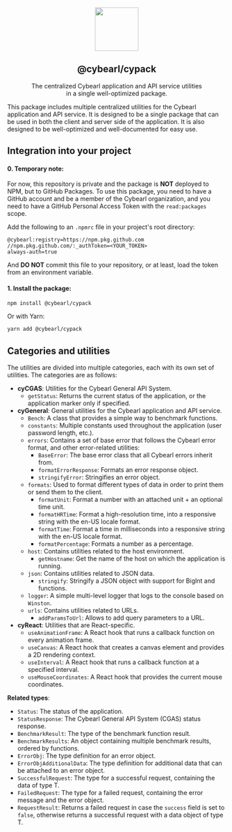 <p align="center">
  <br />
  <a href="https://www.cybearl.com" target="_blank"><img width="100px" src="https://cybearl.com/_next/image?url=%2Fimages%2Flogo.webp&w=640&q=75" /></a>
  <h2 align="center">@cybearl/cypack</h2>
  <p align="center">The centralized Cybearl application and API service utilities<br />in a single well-optimized package.</p>
</p>

This package includes multiple centralized utilities for the Cybearl application and API service. It is designed to be a single package that can be used in both the client and server side of the application. It is also designed to be well-optimized and well-documented for easy use.

Integration into your project
-----------------------------
#### 0. Temporary note:
For now, this repository is private and the package is **NOT** deployed to NPM, but to GitHub Packages.
To use this package, you need to have a GitHub account and be a member of the Cybearl organization,
and you need to have a GitHub Personal Access Token with the `read:packages` scope.

Add the following to an `.npmrc` file in your project's root directory:
```
@cybearl:registry=https://npm.pkg.github.com
//npm.pkg.github.com/:_authToken=<YOUR_TOKEN>
always-auth=true
```
And **DO NOT** commit this file to your repository, or at least, load the token from an environment variable.

#### 1. Install the package:
```bash
npm install @cybearl/cypack
```
Or with Yarn:
```bash
yarn add @cybearl/cypack
```

Categories and utilities
------------------------
The utilities are divided into multiple categories, each with its own set of utilities. The categories are as follows:
- **cyCGAS**: Utilities for the Cybearl General API System.
    - `getStatus`: Returns the current status of the application, or the application marker only if specified.
- **cyGeneral**: General utilities for the Cybearl application and API service.
    - `Bench`: A class that provides a simple way to benchmark functions.
    - `constants`: Multiple constants used throughout the application (user password length, etc.).
    - `errors`: Contains a set of base error that follows the Cybearl error format, and other error-related utilities:
        - `BaseError`: The base error class that all Cybearl errors inherit from.
        - `formatErrorResponse`: Formats an error response object.
        - `stringifyError`: Stringifies an error object.
    - `formats`: Used to format different types of data in order to print them or send them to the client.
        - `formatUnit`: Format a number with an attached unit + an optional time unit.
        - `formatHRTime`: Format a high-resolution time, into a responsive string with the en-US locale format.
        - `formatTime`: Format a time in milliseconds into a responsive string with the en-US locale format.
        - `formatPercentage`: Formats a number as a percentage.
    - `host`: Contains utilities related to the host environment.
        - `getHostname`: Get the name of the host on which the application is running.
    - `json`: Contains utilities related to JSON data.
        - `stringify`: Stringify a JSON object with support for BigInt and functions.
    - `logger`: A simple multi-level logger that logs to the console based on `Winston`.
    - `urls`: Contains utilities related to URLs.
        - `addParamsToUrl`: Allows to add query parameters to a URL.
- **cyReact**: Utilities that are React-specific.
    - `useAnimationFrame`: A React hook that runs a callback function on every animation frame.
    - `useCanvas`: A React hook that creates a canvas element and provides a 2D rendering context.
    - `useInterval`: A React hook that runs a callback function at a specified interval.
    - `useMouseCoordinates`: A React hook that provides the current mouse coordinates.

**Related types**:
- `Status`: The status of the application.
- `StatusResponse`: The Cybearl General API System (CGAS) status response.
- `BenchmarkResult`: The type of the benchmark function result.
- `BenchmarkResults`: An object containing multiple benchmark results, ordered by functions.
- `ErrorObj`: The type definition for an error object.
- `ErrorObjAdditionalData`: The type definition for additional data that can be attached to an error object.
- `SuccessfulRequest`: The type for a successful request, containing the data of type T.
- `FailedRequest`: The type for a failed request, containing the error message and the error object.
- `RequestResult`: Returns a failed request in case the `success` field is set to `false`,
  otherwise returns a successful request with a data object of type T.
